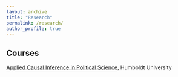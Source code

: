 ```yaml
---
layout: archive
title: "Research"
permalink: /research/
author_profile: true
---
```


## Courses

[Applied Causal Inference in Political Science](/files/syllabus_causal_2022.pdf), Humboldt University
